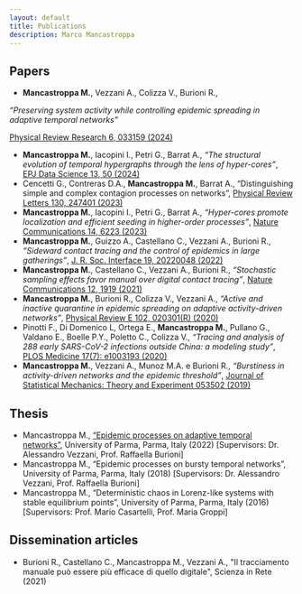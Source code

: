 ```yaml
---
layout: default
title: Publications
description: Marco Mancastroppa
---
```


## Papers
*	**Mancastroppa M.**, Vezzani A., Colizza V., Burioni R.,

_“Preserving system activity while controlling epidemic spreading in adaptive temporal networks”_

[Physical Review Research 6, 033159 (2024)](https://doi.org/10.1103/PhysRevResearch.6.033159)
*	**Mancastroppa M.**, Iacopini I., Petri G., Barrat A., _“The structural evolution of temporal hypergraphs through the lens of hyper-cores”_, [EPJ Data Science 13, 50 (2024)](https://doi.org/10.1140/epjds/s13688-024-00490-1)
*	Cencetti G., Contreras D.A., **Mancastroppa M.**, Barrat A., “Distinguishing simple and complex contagion processes on networks”, [Physical Review Letters 130, 247401 (2023)](https://doi.org/10.1103/PhysRevLett.130.247401)
* **Mancastroppa M.**, Iacopini I., Petri G., Barrat A., _“Hyper-cores promote localization and efficient seeding in higher-order processes”_, [Nature Communications 14, 6223 (2023)](https://doi.org/10.1038/s41467-023-41887-2)
* **Mancastroppa M.**, Guizzo A., Castellano C., Vezzani A., Burioni R., _“Sideward contact tracing and the control of epidemics in large gatherings”_, [J. R. Soc. Interface 19, 20220048 (2022)](https://doi.org/10.1098/rsif.2022.0048)
* **Mancastroppa M.**, Castellano C., Vezzani A., Burioni R., _“Stochastic sampling effects favor manual over digital contact tracing”_, [Nature Communications 12, 1919 (2021)](https://doi.org/10.1038/s41467-021-22082-7)
* **Mancastroppa M.**, Burioni R., Colizza V., Vezzani A., _“Active and inactive quarantine in epidemic spreading on adaptive activity-driven networks”_, [Physical Review E 102, 020301(R) (2020)](https://doi.org/10.1103/PhysRevE.102.020301)
* Pinotti F., Di Domenico L, Ortega E., **Mancastroppa M.**, Pullano G., Valdano E.,  Boelle P.Y., Poletto C., Colizza V., _“Tracing and analysis of 288 early SARS-CoV-2 infections outside China: a modeling study”_, [PLOS Medicine 17(7): e1003193 (2020)](https://doi.org/10.1371/journal.pmed.1003193)
* **Mancastroppa M.**, Vezzani A., Munoz M.A. e Burioni R., _“Burstiness in activity-driven networks and the epidemic threshold”_, [Journal of Statistical Mechanics: Theory and Experiment 053502 (2019)](https://doi.org/10.1088/1742-5468/ab16c4)

## Thesis
*   Mancastroppa M., [“Epidemic processes on adaptive temporal networks”](https://www.repository.unipr.it/bitstream/1889/4819/5/PhD_thesis_MancastroppaMarco_rev.pdf), University of Parma, Parma, Italy (2022) [Supervisors: Dr. Alessandro Vezzani, Prof. Raffaella Burioni]
*   Mancastroppa M., “Epidemic processes on bursty temporal networks”, University of Parma, Parma, Italy (2018) [Supervisors: Dr. Alessandro Vezzani, Prof. Raffaella Burioni]
*   Mancastroppa M., “Deterministic chaos in Lorenz-like systems with stable equilibrium points”, University of Parma, Parma, Italy (2016) [Supervisors: Prof. Mario Casartelli, Prof. Maria Groppi]
    
## Dissemination articles
*  Burioni R., Castellano C., Mancastroppa M., Vezzani A., "Il tracciamento manuale può essere più efficace di quello digitale", Scienza in Rete (2021) 
